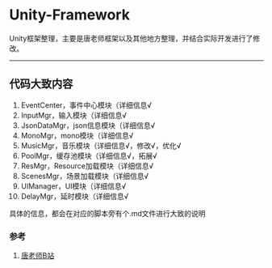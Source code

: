 # Unity-Framework
Unity框架整理，主要是唐老师框架以及其他地方整理，并结合实际开发进行了修改。

------

## 代码大致内容

1. EventCenter，事件中心模块（详细信息√
2. InputMgr，输入模块（详细信息√
3. JsonDataMgr，json信息模块（详细信息√
4. MonoMgr，mono模块（详细信息√
5. MusicMgr，音乐模块（详细信息√，修改√，优化√
6. PoolMgr，缓存池模块（详细信息√，拓展√
7. ResMgr，Resource加载模块（详细信息√
8. ScenesMgr，场景加载模块（详细信息√
9. UIManager，UI模块（详细信息√
10. DelayMgr，延时模块（详细信息√

具体的信息，都会在对应的脚本旁有个.md文件进行大致的说明



### 参考

1. [唐老师B站](https://space.bilibili.com/79983517)

